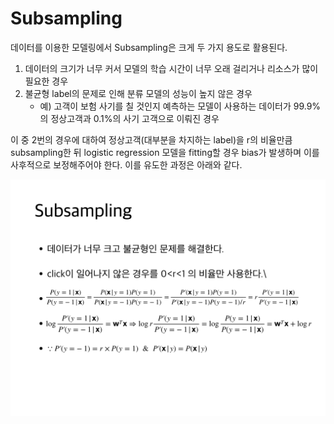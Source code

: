 # Subsampling

데이터를 이용한 모델링에서 Subsampling은 크게 두 가지 용도로 활용된다.

1. 데이터의 크기가 너무 커서 모델의 학습 시간이 너무 오래 걸리거나 리소스가 많이 필요한 경우
2. 불균형 label의 문제로 인해 분류 모델의 성능이 높지 않은 경우
    - 예) 고객이 보험 사기를 칠 것인지 예측하는 모델이 사용하는 데이터가 99.9%의 정상고객과 0.1%의 사기 고객으로 이뤄진 경우

이 중 2번의 경우에 대하여 정상고객(대부분을 차지하는 label)을 r의 비율만큼 subsampling한 뒤 logistic regression 모델을 fitting할 경우 bias가 발생하며 이를 사후적으로 보정해주어야 한다. 이를 유도한 과정은 아래와 같다.

<img src="./img/subsampling.png">
